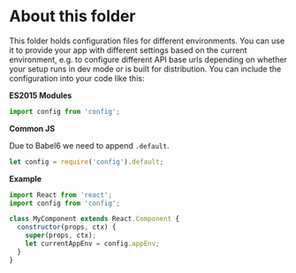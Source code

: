 # About this folder

This folder holds configuration files for different environments.
You can use it to provide your app with different settings based on the 
current environment, e.g. to configure different API base urls depending on 
whether your setup runs in dev mode or is built for distribution.
You can include the configuration into your code like this:

**ES2015 Modules**

```js
import config from 'config';
```

**Common JS**

Due to Babel6 we need to append `.default`.

```js
let config = require('config').default;
```

**Example**

```javascript
import React from 'react';
import config from 'config';

class MyComponent extends React.Component {
  constructor(props, ctx) {
    super(props, ctx);
    let currentAppEnv = config.appEnv;
  }
}
```
